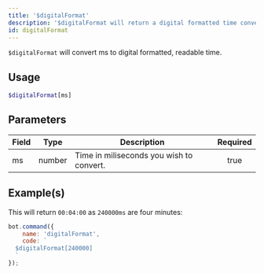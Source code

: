 ```yaml
---
title: '$digitalFormat'
description: '$digitalFormat will return a digital formatted time converted from ms.'
id: digitalFormat
---
```


`$digitalFormat` will convert ms to digital formatted, readable time.

## Usage

```php
$digitalFormat[ms]
```

## Parameters

| Field | Type   | Description                              | Required |
| ----- | ------ | ---------------------------------------- |:--------:|
| ms    | number | Time in miliseconds you wish to convert. |   true   |

## Example(s)

This will return `00:04:00` as `240000ms` are four minutes:

```javascript
bot.command({
    name: 'digitalFormat',
    code: `
  $digitalFormat[240000]
  `
});
```
